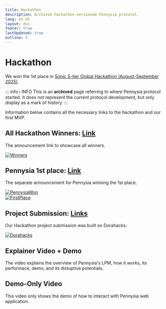 ```yaml
---
title: Hackathon
description: Archived hackathon-versioned Pennysia protocol.
lang: en-US
layout: doc
footer: true
lastUpdated: true
outline: 5
---
```


# Hackathon
We won the 1st place in [Sonic S-tier Global Hackathon (August-September 2025)](https://dorahacks.io/hackathon/sonic-s-tier/detail).

::: info :information_source:  INFO
This is an **archived** page referring to where Pennysia protocol started. It does not represent the current protocol development, but only display as a mark of history.
:::

Information below contains all the necessary links to the hackathon and our first MVP.


## All Hackathon Winners: [Link](https://x.com/SonicWorldHQ/status/1973693977116495939)
The announcement link to showcase all winners.

[![Winners](/Winners.png)](https://x.com/SonicWorldHQ/status/1973693977116495939)


## Pennysia 1st place: [Link](https://x.com/SonicWorldHQ/status/1973693995168731624)
The separate announcement for Pennysia winning the 1st place.

[![PennysiaWon](/PennysiaWon.png)](https://x.com/PennysiaLabs/status/1973696631813136445)
<br/>
[![FirstPlace](/FirstPlace.png)](https://x.com/SonicWorldHQ/status/1973693995168731624)

## Project Submission: [Links](https://dorahacks.io/buidl/32575)
Our Hackathon project submission was built on Dorahacks.

[![Dorahacks](/Dorahacks.png)](https://dorahacks.io/buidl/32575)


## Explainer Video + Demo
The video explains the overview of Pennysia's LPM, how it works, its performace, demo, and its distuptive potentials.

<YouTubeEmbed video-id="C8pBIXqcm2Q" />

## Demo-Only Video
This video only shows the demo of how to interact with Pennysia web application.

<YouTubeEmbed video-id="IKanvcRU8FM" />